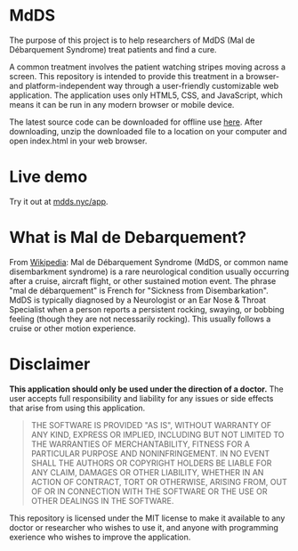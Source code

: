 # MdDS
The purpose of this project is to help researchers of MdDS (Mal de Débarquement Syndrome) treat patients and find a cure.

A common treatment involves the patient watching stripes moving across a screen. This repository is intended to provide this treatment in a browser- and platform-independent way through a user-friendly customizable web application. The application uses only HTML5, CSS, and JavaScript, which means it can be run in any modern browser or mobile device.

The latest source code can be downloaded for offline use [here](http://mdds.nyc/app/MdDS.zip). After downloading, unzip the downloaded file to a location on your computer and open index.html in your web browser.

# Live demo
Try it out at [mdds.nyc/app](http://mdds.nyc/app/).

# What is Mal de Debarquement?
From [Wikipedia](https://en.wikipedia.org/wiki/Mal_de_debarquement): Mal de Débarquement Syndrome (MdDS, or common name disembarkment syndrome) is a rare neurological condition usually occurring after a cruise, aircraft flight, or other sustained motion event. The phrase "mal de débarquement" is French for "Sickness from Disembarkation". MdDS is typically diagnosed by a Neurologist or an Ear Nose & Throat Specialist when a person reports a persistent rocking, swaying, or bobbing feeling (though they are not necessarily rocking). This usually follows a cruise or other motion experience.

# Disclaimer
**This application should only be used under the direction of a doctor.** The user accepts full responsibility and liability for any issues or side effects that arise from using this application.

> THE SOFTWARE IS PROVIDED "AS IS", WITHOUT WARRANTY OF ANY KIND, EXPRESS OR IMPLIED, INCLUDING BUT NOT LIMITED TO THE WARRANTIES OF MERCHANTABILITY, FITNESS FOR A PARTICULAR PURPOSE AND NONINFRINGEMENT. IN NO EVENT SHALL THE AUTHORS OR COPYRIGHT HOLDERS BE LIABLE FOR ANY CLAIM, DAMAGES OR OTHER LIABILITY, WHETHER IN AN ACTION OF CONTRACT, TORT OR OTHERWISE, ARISING FROM, OUT OF OR IN CONNECTION WITH THE SOFTWARE OR THE USE OR OTHER DEALINGS IN THE SOFTWARE.

This repository is licensed under the MIT license to make it available to any doctor or researcher who wishes to use it, and anyone with programming exerience who wishes to improve the application.
